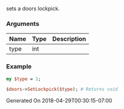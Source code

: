 sets a doors lockpick.
### Arguments
**Name**|**Type**|**Description**
:---|:---|:---
type|int|

### Example

```perl
my $type = 1;

$doors->SetLockpick($type); # Returns void
```


Generated On 2018-04-29T00:30:15-07:00